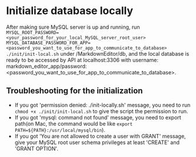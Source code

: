 # Initialize database locally

After making sure MySQL server is up and running, run `MYSQL_ROOT_PASSWORD=<your_password_for_your_local_MySQL_server_root_user> MYSQL_DATABASE_PASSWORD_FOR_APP=<password_you_want_to_use_for_app_to_communicate_to_database> ./init/init-local.sh` under /MarkdownEditor/db, and the local database is ready to be accessed by API at localhost:3306 with username: markdown_editor_app/password: <password_you_want_to_use_for_app_to_communicate_to_database>.

## Troubleshooting for the initialization

- If you got 'permission denied: ./init-locally.sh' message, you need to run `chmod +x ./init/init-local.sh` to give the script the permission to run.
- If you got 'mysql: command not found' message, you need to export path(on Mac, the command would be like `export PATH=${PATH}:/usr/local/mysql/bin`).
- If you got 'You are not allowed to create a user with GRANT' message, give your MySQL root user schema privileges at least 'CREATE' and 'GRANT OPTION'.
